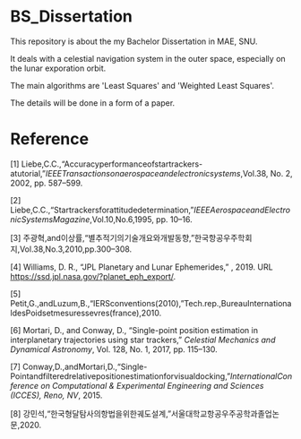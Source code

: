 # BS_Dissertation
This repository is about the my Bachelor Dissertation in MAE, SNU.

It deals with a celestial navigation system in the outer space, especially on the lunar exporation orbit.

The main algorithms are 'Least Squares' and 'Weighted Least Squares'.

The details will be done in a form of a paper.

# Reference
[1]  Liebe,C.C.,“Accuracyperformanceofstartrackers-atutorial,”*IEEETransactionsonaerospaceandelectronicsystems*,Vol.38, No. 2, 2002, pp. 587–599.

[2]  Liebe,C.C.,“Startrackersforattitudedetermination,”*IEEEAerospaceandElectronicSystemsMagazine*,Vol.10,No.6,1995, pp. 10–16.

[3]  주광혁,and이상률,“별추적기의기술개요와개발동향,”한국항공우주학회지,Vol.38,No.3,2010,pp.300–308.

[4]  Williams, D. R., “JPL Planetary and Lunar Ephemerides,” , 2019. URL https://ssd.jpl.nasa.gov/?planet_eph_export/.

[5]  Petit,G.,andLuzum,B.,“IERSconventions(2010),”Tech.rep.,BureauInternationaldesPoidsetmesuressevres(france),2010.

[6]  Mortari, D., and Conway, D., “Single-point position estimation in interplanetary trajectories using star trackers,” *Celestial Mechanics and Dynamical Astronomy*, Vol. 128, No. 1, 2017, pp. 115–130.

[7]  Conway,D.,andMortari,D.,“Single-Pointandfilteredrelativepositionestimationforvisualdocking,”*InternationalConference on Computational & Experimental Engineering and Sciences (ICCES), Reno, NV*, 2015.

[8]  강민석,“한국형달탐사의항법을위한궤도설계,”서울대학교항공우주공학과졸업논문,2020.
